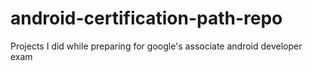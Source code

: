 # android-certification-path-repo
Projects I did while preparing for google's associate android developer exam
